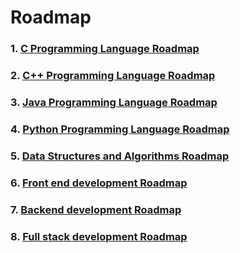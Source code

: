 # Roadmap

### 1. [C Programming Language Roadmap](https://github.com/iamrupnath/Roadmap/blob/main/All%20Roadmap/C_Programming_Roadmap.md)
### 2. [C++ Programming Language Roadmap](https://github.com/iamrupnath/Roadmap/blob/main/All%20Roadmap/Cpp_Programming_Roadmap.md)
### 3. [Java Programming Language Roadmap](https://github.com/iamrupnath/Roadmap/blob/main/All%20Roadmap/Java_Programming_Roadmap.md)
### 4. [Python Programming Language Roadmap](https://github.com/iamrupnath/Roadmap/blob/main/All%20Roadmap/Python_Programming_Roadmap.md)
### 5. [Data Structures and Algorithms Roadmap](https://github.com/iamrupnath/Roadmap/blob/main/All%20Roadmap/DSA_Roadmap.md)
### 6. [Front end development Roadmap](https://github.com/iamrupnath/Roadmap/blob/main/All%20Roadmap/Frontend_roadmap.md)
### 7. [Backend development Roadmap](https://github.com/iamrupnath/Roadmap/blob/main/All%20Roadmap/Backend_roadmap.md)
### 8. [Full stack development Roadmap](https://github.com/iamrupnath/Roadmap/blob/main/All%20Roadmap/FullStack_roadmap.md)
